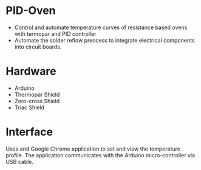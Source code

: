 # PID-Oven
- Control and automate temperature curves of resistance based ovens with termopar and PID controller
- Automate the solder reflow preocess to integrate electrical components into circuit boards.


# Hardware
* Arduino
* Thermopar Shield
* Zero-cross Shield
* Triac Shield


# Interface
Uses and Google Chrome application to set and view the temperature profile.
The application communicates with the Arduino micro-controller via USB cable.
